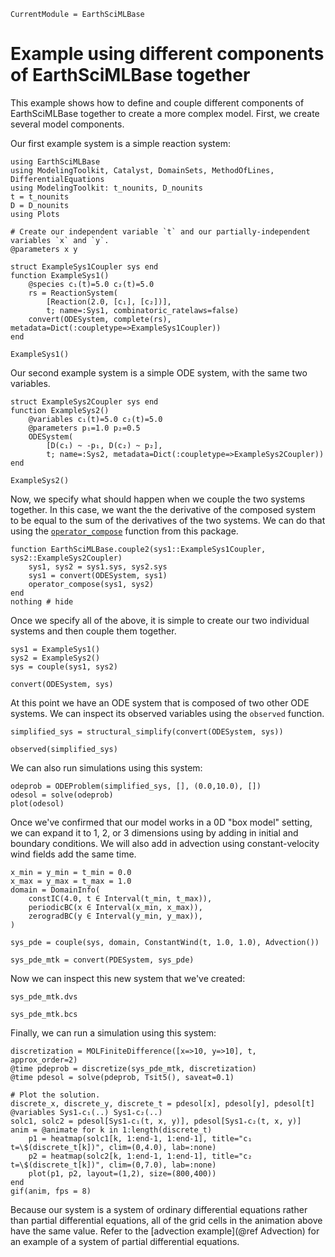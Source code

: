 ```@meta
CurrentModule = EarthSciMLBase
```

# Example using different components of EarthSciMLBase together

This example shows how to define and couple different components of EarthSciMLBase together to create a more complex model. First, we create several model components.

Our first example system is a simple reaction system:

```@example ex1
using EarthSciMLBase
using ModelingToolkit, Catalyst, DomainSets, MethodOfLines, DifferentialEquations
using ModelingToolkit: t_nounits, D_nounits
t = t_nounits
D = D_nounits
using Plots

# Create our independent variable `t` and our partially-independent variables `x` and `y`.
@parameters x y

struct ExampleSys1Coupler sys end
function ExampleSys1()
    @species c₁(t)=5.0 c₂(t)=5.0
    rs = ReactionSystem(
        [Reaction(2.0, [c₁], [c₂])],
        t; name=:Sys1, combinatoric_ratelaws=false)
    convert(ODESystem, complete(rs), metadata=Dict(:coupletype=>ExampleSys1Coupler))
end

ExampleSys1()
```

Our second example system is a simple ODE system, with the same two variables.

```@example ex1
struct ExampleSys2Coupler sys end
function ExampleSys2()
    @variables c₁(t)=5.0 c₂(t)=5.0
    @parameters p₁=1.0 p₂=0.5
    ODESystem(
        [D(c₁) ~ -p₁, D(c₂) ~ p₂],
        t; name=:Sys2, metadata=Dict(:coupletype=>ExampleSys2Coupler))
end

ExampleSys2()
```

Now, we specify what should happen when we couple the two systems together.
In this case, we want the the derivative of the composed system to 
be equal to the sum of the derivatives of the two systems.
We can do that using the [`operator_compose`](@ref) function 
from this package.

```@example ex1
function EarthSciMLBase.couple2(sys1::ExampleSys1Coupler, sys2::ExampleSys2Coupler)
    sys1, sys2 = sys1.sys, sys2.sys
    sys1 = convert(ODESystem, sys1)
    operator_compose(sys1, sys2)
end
nothing # hide
```

Once we specify all of the above, it is simple to create our two individual systems and then couple them together. 

```@example ex1
sys1 = ExampleSys1()
sys2 = ExampleSys2()
sys = couple(sys1, sys2)

convert(ODESystem, sys)
```

At this point we have an ODE system that is composed of two other ODE systems.
We can inspect its observed variables using the `observed` function.

```@example ex1
simplified_sys = structural_simplify(convert(ODESystem, sys))
```

```@example ex1
observed(simplified_sys)
```

We can also run simulations using this system:

```@example ex1
odeprob = ODEProblem(simplified_sys, [], (0.0,10.0), [])
odesol = solve(odeprob)
plot(odesol)
```

Once we've confirmed that our model works in a 0D "box model" setting,
we can expand it to 1, 2, or 3 dimensions using by adding in initial 
and boundary conditions.
We will also add in advection using constant-velocity wind fields
add the same time.

```@example ex1
x_min = y_min = t_min = 0.0
x_max = y_max = t_max = 1.0
domain = DomainInfo(
    constIC(4.0, t ∈ Interval(t_min, t_max)),
    periodicBC(x ∈ Interval(x_min, x_max)),
    zerogradBC(y ∈ Interval(y_min, y_max)),
)

sys_pde = couple(sys, domain, ConstantWind(t, 1.0, 1.0), Advection())

sys_pde_mtk = convert(PDESystem, sys_pde)
```

Now we can inspect this new system that we've created:

```@example ex1
sys_pde_mtk.dvs
```

```@example ex1
sys_pde_mtk.bcs
```

Finally, we can run a simulation using this system:

```@example ex1
discretization = MOLFiniteDifference([x=>10, y=>10], t, approx_order=2)
@time pdeprob = discretize(sys_pde_mtk, discretization)
@time pdesol = solve(pdeprob, Tsit5(), saveat=0.1)

# Plot the solution.
discrete_x, discrete_y, discrete_t = pdesol[x], pdesol[y], pdesol[t]
@variables Sys1₊c₁(..) Sys1₊c₂(..)
solc1, solc2 = pdesol[Sys1₊c₁(t, x, y)], pdesol[Sys1₊c₂(t, x, y)]
anim = @animate for k in 1:length(discrete_t)
    p1 = heatmap(solc1[k, 1:end-1, 1:end-1], title="c₁ t=\$(discrete_t[k])", clim=(0,4.0), lab=:none)
    p2 = heatmap(solc2[k, 1:end-1, 1:end-1], title="c₂ t=\$(discrete_t[k])", clim=(0,7.0), lab=:none)
    plot(p1, p2, layout=(1,2), size=(800,400))
end
gif(anim, fps = 8)
```

Because our system is a system of ordinary differential equations rather than partial differential equations, all of the grid cells in the animation above have the same value.
Refer to the [advection example](@ref Advection) for an example of a system of partial differential equations.